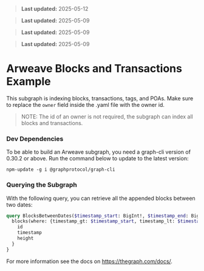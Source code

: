 > **Last updated:** 2025-05-12

> **Last updated:** 2025-05-09

> **Last updated:** 2025-05-09

> **Last updated:** 2025-05-09

# Arweave Blocks and Transactions Example
This subgraph is indexing blocks, transactions, tags, and POAs. Make sure to replace the `owner` field inside the .yaml file with the owner id.

> NOTE: The id of an owner is not required, the subgraph can index all blocks and transactions.

### Dev Dependencies
To be able to build an Arweave subgraph, you need a graph-cli version of 0.30.2 or above. Run the command below to update to the latest version:

```
npm-update -g i @graphprotocol/graph-cli
```

### Querying the Subgraph
With the following query, you can retrieve all the appended blocks between two dates:
```graphql
query BlocksBetweenDates($timestamp_start: BigInt!, $timestamp_end: BigInt!) {
  blocks(where: {timestamp_gt: $timestamp_start, timestamp_lt: $timestamp_end}) {
    id
    timestamp
    height
  }
}
```

For more information see the docs on https://thegraph.com/docs/.
